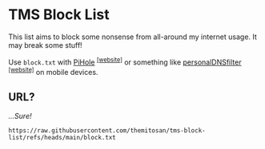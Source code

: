 # TMS Block List

This list aims to block some nonsense from all-around my internet usage. It may break some stuff!

Use `block.txt` with [PiHole](https://github.com/pi-hole/pi-hole) <sup>[[website]](https://pi-hole.net)</sup> or something like [personalDNSfilter](https://github.com/IngoZenz/personaldnsfilter) <sup>[[website]](http://www.zenz-solutions.de/personaldnsfilter)</sup> on mobile devices.

## URL?

_...Sure!_

```
https://raw.githubusercontent.com/themitosan/tms-block-list/refs/heads/main/block.txt
```